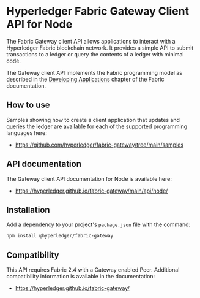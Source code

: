 # Hyperledger Fabric Gateway Client API for Node


The Fabric Gateway client API allows applications to interact with a Hyperledger Fabric blockchain network. It provides a simple API to submit transactions to a ledger or query the contents of a ledger with minimal code.

The Gateway client API implements the Fabric programming model as described in the [Developing Applications](https://hyperledger-fabric.readthedocs.io/en/latest/developapps/developing_applications.html) chapter of the Fabric documentation.

## How to use

Samples showing how to create a client application that updates and queries the ledger are available for each of the supported programming languages here:

* https://github.com/hyperledger/fabric-gateway/tree/main/samples

## API documentation

The Gateway client API documentation for Node is available here:

* https://hyperledger.github.io/fabric-gateway/main/api/node/

## Installation

Add a dependency to your project's `package.json` file with the command:

```sh
npm install @hyperledger/fabric-gateway
```

## Compatibility

This API requires Fabric 2.4 with a Gateway enabled Peer. Additional compatibility information is available in the documentation:

* https://hyperledger.github.io/fabric-gateway/
